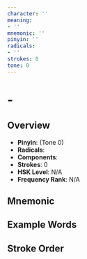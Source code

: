 ```yaml
---
character: ''
meaning:
- ''
mnemonic: ''
pinyin: ''
radicals:
- ''
strokes: 0
tone: 0
---
```


#  - 

## Overview
- **Pinyin**:  (Tone 0)
- **Radicals**: 
- **Components**: 
- **Strokes**: 0
- **HSK Level**: N/A
- **Frequency Rank**: N/A

## Mnemonic


## Example Words

## Stroke Order
